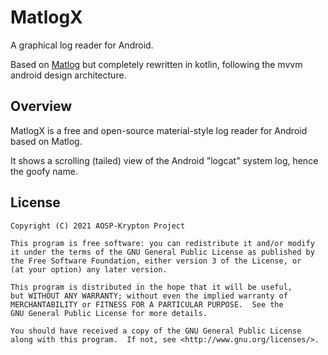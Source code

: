 MatlogX
=========
A graphical log reader for Android.

Based on [Matlog](https://github.com/plusCubed/matlog) but completely rewritten in kotlin, following the mvvm android design architecture.

Overview
---------
MatlogX is a free and open-source material-style log reader for Android based on Matlog.

It shows a scrolling (tailed) view of the Android "logcat" system log, hence the goofy name.

License
---------
```
Copyright (C) 2021 AOSP-Krypton Project

This program is free software: you can redistribute it and/or modify
it under the terms of the GNU General Public License as published by
the Free Software Foundation, either version 3 of the License, or
(at your option) any later version.

This program is distributed in the hope that it will be useful,
but WITHOUT ANY WARRANTY; without even the implied warranty of
MERCHANTABILITY or FITNESS FOR A PARTICULAR PURPOSE.  See the
GNU General Public License for more details.

You should have received a copy of the GNU General Public License
along with this program.  If not, see <http://www.gnu.org/licenses/>.

```
